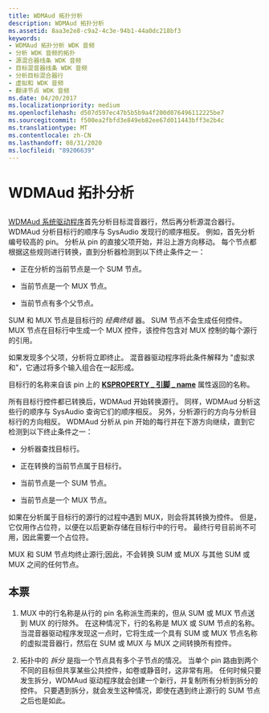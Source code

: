 ```yaml
---
title: WDMAud 拓扑分析
description: WDMAud 拓扑分析
ms.assetid: 8aa3e2e8-c9a2-4c3e-94b1-44a0dc218bf3
keywords:
- WDMAud 拓扑分析 WDK 音频
- 分析 WDK 音频的拓扑
- 源混合器线条 WDK 音频
- 目标混音器线条 WDK 音频
- 分析目标混合器行
- 虚拟和 WDK 音频
- 翻译节点 WDK 音频
ms.date: 04/20/2017
ms.localizationpriority: medium
ms.openlocfilehash: d507d597ec47b5b5b9a4f200d076496112225be7
ms.sourcegitcommit: f500ea2fbfd3e849eb82ee67d011443bff3e2b4c
ms.translationtype: MT
ms.contentlocale: zh-CN
ms.lasthandoff: 08/31/2020
ms.locfileid: "89206639"
---
```

# <a name="wdmaud-topology-parsing"></a>WDMAud 拓扑分析


## <span id="wdmaud_topology_parsing"></span><span id="WDMAUD_TOPOLOGY_PARSING"></span>


[WDMAud 系统驱动程序](user-mode-wdm-audio-components.md#wdmaud_system_driver)首先分析目标混音器行，然后再分析源混合器行。 WDMAud 分析目标行的顺序与 SysAudio 发现行的顺序相反。 例如，首先分析编号较高的 pin。 分析从 pin 的直接父项开始，并沿上游方向移动。 每个节点都根据这些规则进行转换，直到分析器检测到以下终止条件之一：

-   正在分析的当前节点是一个 SUM 节点。

-   当前节点是一个 MUX 节点。

-   当前节点有多个父节点。

SUM 和 MUX 节点是目标行的 *经典终结* 器。 SUM 节点不会生成任何控件。 MUX 节点在目标行中生成一个 MUX 控件，该控件包含对 MUX 控制的每个源行的引用。

如果发现多个父项，分析将立即终止。 混音器驱动程序将此条件解释为 "虚拟求和"，它通过将多个输入组合在一起形成。

目标行的名称来自该 pin 上的 [**KSPROPERTY \_ 引脚 \_ name**](../stream/ksproperty-pin-name.md) 属性返回的名称。

所有目标行控件都已转换后，WDMAud 开始转换源行。 同样，WDMAud 分析这些行的顺序与 SysAudio 查询它们的顺序相反。 另外，分析源行的方向与分析目标行的方向相反。 WDMAud 分析从 pin 开始的每行并在下游方向继续，直到它检测到以下终止条件之一：

-   分析器查找目标行。

-   正在转换的当前节点属于目标行。

-   当前节点是一个 SUM 节点。

-   当前节点是一个 MUX 节点。

如果在分析属于目标行的源行的过程中遇到 MUX，则会将其转换为控件。 但是，它仅用作占位符，以便在以后更新存储在目标行中的行号。 最终行号目前尚不可用，因此需要一个占位符。

MUX 和 SUM 节点均终止源行;因此，不会转换 SUM 或 MUX 与其他 SUM 或 MUX 之间的任何节点。

## <a name="span-idnotesspanspan-idnotesspanspan-idnotesspannotes"></a><span id="Notes"></span><span id="notes"></span><span id="NOTES"></span>本票


1.  MUX 中的行名称是从行的 pin 名称派生而来的，但从 SUM 或 MUX 节点送到 MUX 的行除外。 在这种情况下，行的名称是 MUX 或 SUM 节点的名称。 当混音器驱动程序发现这一点时，它将生成一个具有 SUM 或 MUX 节点名称的虚拟混音器行，然后在 SUM 或 MUX 与 MUX 之间转换所有控件。

2.  拓扑中的 *拆分* 是指一个节点具有多个子节点的情况。 当单个 pin 路由到两个不同的目标但共享某些公共控件，如卷或静音时，这非常有用。 任何时候只要发生拆分，WDMAud 驱动程序就会创建一个新行，并复制所有分析到拆分的控件。 只要遇到拆分，就会发生这种情况，即使在遇到终止源行的 SUM 节点之后也是如此。

 

